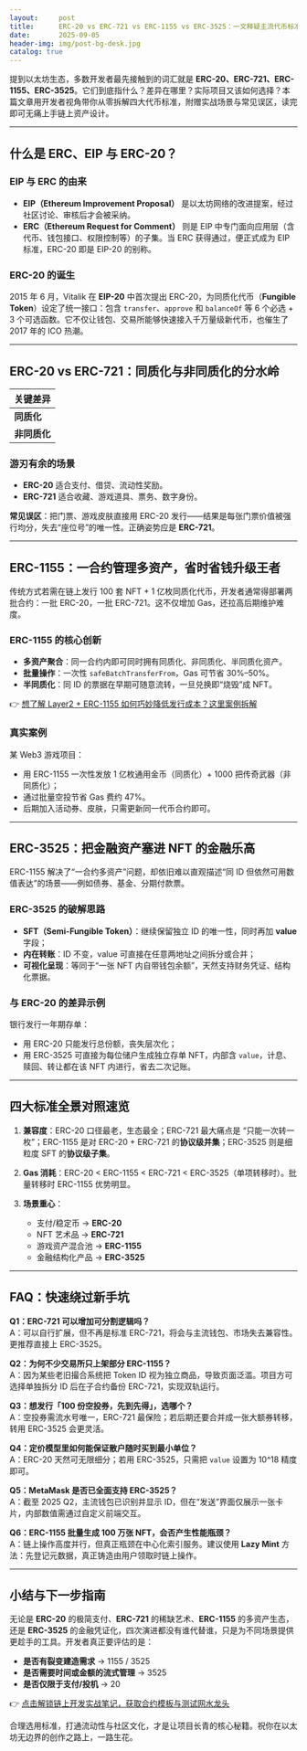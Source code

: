 ```yaml
---
layout:     post
title:      ERC-20 vs ERC-721 vs ERC-1155 vs ERC-3525：一文释疑主流代币标准差异
date:       2025-09-05
header-img: img/post-bg-desk.jpg
catalog: true
---
```


提到以太坊生态，多数开发者最先接触到的词汇就是 **ERC-20、ERC-721、ERC-1155、ERC-3525**。它们到底指什么？差异在哪里？实际项目又该如何选择？本篇文章用开发者视角带你从零拆解四大代币标准，附赠实战场景与常见误区，读完即可无痛上手链上资产设计。

---

## 什么是 ERC、EIP 与 ERC-20？

### EIP 与 ERC 的由来
- **EIP（Ethereum Improvement Proposal）** 是以太坊网络的改进提案，经过社区讨论、审核后才会被采纳。
- **ERC（Ethereum Request for Comment）** 则是 EIP 中专门面向应用层（含代币、钱包接口、权限控制等）的子集。当 ERC 获得通过，便正式成为 EIP 标准，ERC-20 即是 EIP-20 的别称。

### ERC-20 的诞生
2015 年 6 月，Vitalik 在 **EIP-20** 中首次提出 ERC-20，为同质化代币（**Fungible Token**）设定了统一接口：包含 `transfer`、`approve` 和 `balanceOf` 等 6 个必选 + 3 个可选函数。它不仅让钱包、交易所能够快速接入千万量级新代币，也催生了 2017 年的 ICO 热潮。

---

## ERC-20 vs ERC-721：同质化与非同质化的分水岭

| 关键差异 |
| --- |
| **同质化** | 可随意切分、拆分，每一单位等价——就像人民币。 |
| **非同质化** | 每一枚代币自带独立 ID，不可分割，因此独一无二——就像房产证、艺术品。 |

### 游刃有余的场景
- **ERC-20** 适合支付、借贷、流动性奖励。
- **ERC-721** 适合收藏、游戏道具、票务、数字身份。

**常见误区**：把门票、游戏皮肤直接用 ERC-20 发行——结果是每张门票价值被强行均分，失去“座位号”的唯一性。正确姿势应是 **ERC-721**。

---

## ERC-1155：一合约管理多资产，省时省钱升级王者

传统方式若需在链上发行 100 套 NFT + 1 亿枚同质化代币，开发者通常得部署两批合约：一批 ERC-20，一批 ERC-721。这不仅增加 Gas，还拉高后期维护难度。

### ERC-1155 的核心创新
- **多资产聚合**：同一合约内即可同时拥有同质化、非同质化、半同质化资产。
- **批量操作**：一次性 `safeBatchTransferFrom`，Gas 可节省 30%–50%。
- **半同质化**：同 ID 的票据在早期可随意流转，一旦兑换即“烧毁”成 NFT。

👉 [想了解 Layer2 + ERC-1155 如何巧妙降低发行成本？这里案例拆解](https://okxdog.com/)

### 真实案例
某 Web3 游戏项目：
- 用 ERC-1155 一次性发放 1 亿枚通用金币（同质化）+ 1000 把传奇武器（非同质化）；
- 通过批量空投节省 Gas 费约 47%。
- 后期加入活动券、皮肤，只需更新同一代币合约即可。

---

## ERC-3525：把金融资产塞进 NFT 的金融乐高

ERC-1155 解决了“一合约多资产”问题，却依旧难以直观描述“同 ID 但依然可用数值表达”的场景——例如债券、基金、分期付款票。

### ERC-3525 的破解思路
- **SFT（Semi-Fungible Token）**：继续保留独立 ID 的唯一性，同时再加 **value** 字段；
- **内在转账**：ID 不变，value 可直接在任意两地址之间拆分或合并；
- **可视化呈现**：等同于“一张 NFT 内自带钱包余额”，天然支持财务凭证、结构化票据。

### 与 ERC-20 的差异示例
银行发行一年期存单：
- 用 ERC-20 只能发行总份额，丧失层次化；
- 用 ERC-3525 可直接为每位储户生成独立存单 NFT，内部含 `value`，计息、赎回、转让都在该 NFT 内进行，省去二次记账。

---

## 四大标准全景对照速览

1. **兼容度**：ERC-20 口径最老，生态最全；ERC-721 最大痛点是 “只能一次转一枚”；ERC-1155 是对 ERC-20 + ERC-721 的**协议级并集**；ERC-3525 则是细粒度 SFT 的**协议级子集**。  
2. **Gas 消耗**：ERC-20 < ERC-1155 < ERC-721 < ERC-3525（单项转移时）。批量转移时 ERC-1155 优势明显。  
3. **场景重心**：  

   - 支付/稳定币 → **ERC-20**  
   - NFT 艺术品 → **ERC-721**  
   - 游戏资产混合池 → **ERC-1155**  
   - 金融结构化产品 → **ERC-3525**

---

## FAQ：快速绕过新手坑

**Q1：ERC-721 可以增加可分割逻辑吗？**  
A：可以自行扩展，但不再是标准 ERC-721，将会与主流钱包、市场失去兼容性。更推荐直接上 ERC-3525。

**Q2：为何不少交易所只上架部分 ERC-1155？**  
A：因为某些老旧撮合系统把 Token ID 视为独立商品，导致页面泛滥。项目方可选择单独拆分 ID 后在子合约备份 ERC-721，实现双轨运行。

**Q3：想发行「100 份空投券，先到先得」，选哪个？**  
A：空投券需流水号唯一，ERC-721 最保险；若后期还要合并成一张大额券转移，转用 ERC-3525 会更灵活。

**Q4：定价模型里如何能保证散户随时买到最小单位？**  
A：ERC-20 天然可无限细分；若用 ERC-3525，只需把 `value` 设置为 10^18 精度即可。

**Q5：MetaMask 是否已全面支持 ERC-3525？**  
A：截至 2025 Q2，主流钱包已识别并显示 ID，但在“发送”界面仅展示一张卡片，内部数值需通过自定义前端交互。

**Q6：ERC-1155 批量生成 100 万张 NFT，会否产生性能瓶颈？**  
A：链上操作高度并行，但真正瓶颈在中心化索引服务。建议使用 **Lazy Mint** 方法：先登记元数据，真正铸造由用户领取时链上操作。

---

## 小结与下一步指南

无论是 **ERC-20** 的极简支付、**ERC-721** 的稀缺艺术、**ERC-1155** 的多资产生态，还是 **ERC-3525** 的金融凭证化，四次演进都没有谁代替谁，只是为不同场景提供更趁手的工具。开发者真正要评估的是：

- **是否有裂变建造需求** → 1155 / 3525  
- **是否需要时间或金额的流式管理** → 3525  
- **是否仅限于支付/投机** → 20  

👉 [点击解锁链上开发实战笔记，获取合约模板与测试网水龙头](https://okxdog.com/)

合理选用标准，打通流动性与社区文化，才是让项目长青的核心秘籍。祝你在以太坊无边界的创作之路上，一路生花。